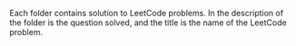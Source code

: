 Each folder contains solution to LeetCode problems. In the description of the folder is the question solved, and the title is the name of the LeetCode problem.
